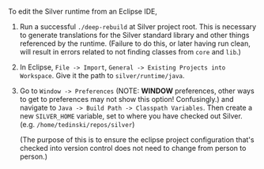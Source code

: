 
To edit the Silver runtime from an Eclipse IDE,

1. Run a successful `./deep-rebuild` at Silver project root.
   This is necessary to generate translations for the Silver standard library
   and other things referenced by the runtime.
   (Failure to do this, or later having run clean, will result in errors related
   to not finding classes from `core` and `lib`.)

2. In Eclipse, `File -> Import`, `General -> Existing Projects into Workspace`.
   Give it the path to `silver/runtime/java`.

3. Go to `Window -> Preferences` (NOTE: **WINDOW** preferences, other
   ways to get to preferences may not show this option! Confusingly.)
   and navigate to `Java -> Build Path -> Classpath Variables`.
   Then create a new `SILVER_HOME` variable, set to where you have checked out
   Silver. (e.g. `/home/tedinski/repos/silver`)

   (The purpose of this is to ensure the eclipse project configuration that's
   checked into version control does not need to change from person to person.)

